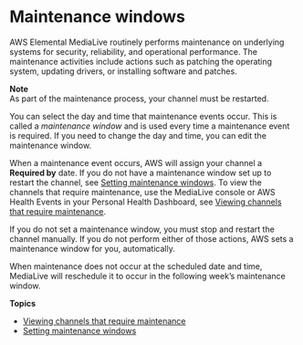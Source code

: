 # Maintenance windows<a name="maintenance"></a>

AWS Elemental MediaLive routinely performs maintenance on underlying systems for security, reliability, and operational performance\. The maintenance activities include actions such as patching the operating system, updating drivers, or installing software and patches\.

**Note**  
 As part of the maintenance process, your channel must be restarted\.

 You can select the day and time that maintenance events occur\. This is called a *maintenance window* and is used every time a maintenance event is required\. If you need to change the day and time, you can edit the maintenance window\.

When a maintenance event occurs, AWS will assign your channel a **Required by** date\. If you do not have a maintenance window set up to restart the channel, see [Setting maintenance windows](setting-maintenance.md)\. To view the channels that require maintenance, use the MediaLive console or AWS Health Events in your Personal Health Dashboard, see [Viewing channels that require maintenance](viewing-maintenance.md)\.

If you do not set a maintenance window, you must stop and restart the channel manually\. If you do not perform either of those actions, AWS sets a maintenance window for you, automatically\.

When maintenance does not occur at the scheduled date and time, MediaLive will reschedule it to occur in the following week’s maintenance window\.

**Topics**
+ [Viewing channels that require maintenance](viewing-maintenance.md)
+ [Setting maintenance windows](setting-maintenance.md)